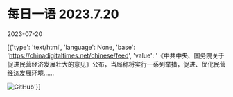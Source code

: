 # 每日一语 2023.7.20

2023-07-20

[{'type': 'text/html', 'language': None, 'base': 'https://chinadigitaltimes.net/chinese/feed', 'value': '《中共中央、国务院关于促进民营经济发展壮大的意见》公布，当局称将实行一系列举措，促进、优化民营经济发展环境&#8230;&#8230;

![GitHub](https://chinadigitaltimes.net/chinese/files/2023/07/2023.7.20-1.jpg)'}]